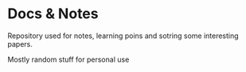 
# Docs & Notes

Repository used for notes, learning poins and sotring some interesting papers.

Mostly random stuff for personal use

